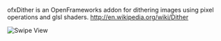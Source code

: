 ofxDither is an OpenFrameworks addon for dithering images using pixel operations and glsl shaders. 
http://en.wikipedia.org/wiki/Dither

![Swipe View](https://github.com/julapy/ofxDither/raw/master/ditherExample/image/ofxDither.png)